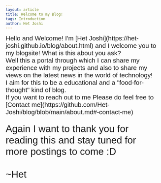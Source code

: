 ```yaml
---
layout: article
title: Welcome to my Blog!
tags: Introduction
author: Het Joshi
---
```

<span style="font-size:1.5em; font-family: 'Ubuntu', sans-serif;">
Hello and Welcome! I'm [Het Joshi](https://het-joshi.github.io/blog/about.html) and I welcome you to my blogsite!
What is this about you ask?<br>
Well this a portal through which I can share my experience with my projects and also to share my views on the latest news in the world of technology!<br>
I aim for this to be a educational and a "food-for-thought" kind of blog.<br>
If you want to reach out to me Please do feel free to [Contact me](https://github.com/Het-Joshi/blog/blob/main/about.md#-contact-me)<br>

<br>
<span style="font-size:1.5em; font-family: 'Ubuntu', sans-serif;">
Again I want to thank you for reading this and stay tuned for more postings to come :D<br><br>
~Het
